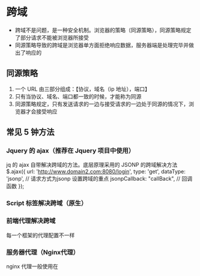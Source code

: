 # 跨域

* 跨域不是问题，是一种安全机制。浏览器的策略（同源策略），同源策略规定了部分请求不能被浏览器所接受
* 同源策略导致的跨域是浏览器单方面拒绝响应数据，服务器端是处理完毕并做出了响应的

## 同源策略

1. 一个 URL 由三部分组成：【协议，域名（ip 地址），端口】
2. 只有当协议、域名、端口都一致的时候，才能称为同源
3. 同源策略规定，只有发送请求的一边与接受请求的一边处于同源的情况下，浏览器才会接受响应

## 常见 5 钟方法

### Jquery 的 ajax（推荐在 Jquery 项目中使用）

jq 的 ajax 自带解决跨域的方法。底层原理采用的 JSONP 的跨域解决方法
  $.ajax({
      url: 'http://www.domain2.com:8080/login',
      type: 'get',
      dataType: 'jsonp',  // 请求方式为jsonp  设置跨域的重点
      jsonpCallback: "callBack",  // 回调函数
  });

### Script 标签解决跨域（原生）

### 前端代理解决跨域

每一个框架的代理配置不一样

### 服务器代理（Nginx代理）

nginx 代理一般使用在